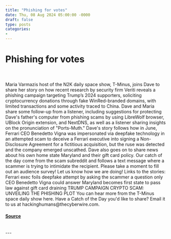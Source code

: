 ```yaml
---
title: "Phishing for votes"
date: Thu, 08 Aug 2024 05:00:00 -0000
draft: false
type: posts
categories: 
- 
---
```

# Phishing for votes

<br/>

<br/>
Maria Varmazis host of the N2K daily space show, T-Minus, joins Dave to share her story on how recent research by security firm Veriti reveals a phishing campaign targeting Trump’s 2024 supporters, soliciting cryptocurrency donations through fake WinRed-branded domains, with limited transactions and some activity traced to China. Dave and Maria share some follow-up from a listener, including suggestions for protecting Dave's father's computer from phishing scams by using LibreWolf browser, UBlock Origin extension, and NextDNS, as well as a listener sharing insights on the pronunciation of "Ports-Muth." Dave's story follows how in June, Ferrari CEO Benedetto Vigna was impersonated via deepfake technology in an attempted scam to deceive a Ferrari executive into signing a Non-Disclosure Agreement for a fictitious acquisition, but the ruse was detected and the company emerged unscathed. Dave also goes on to share news about his own home state Maryland and their gift card policy. Our catch of the day come from the scam subreddit and follows a text message where a scammer is trying to intimidate the recipient. Please take a moment to fill out an audience survey! Let us know how we are doing! Links to the stories: Ferrari exec foils deepfake attempt by asking the scammer a question only CEO Benedetto Vigna could answer Maryland becomes first state to pass law against gift card draining TRUMP CAMPAIGN CRYPTO SCAM: UNVEILING THE PHISHING PLOT You can hear more from the T-Minus space daily show here. Have a Catch of the Day you'd like to share? Email it to us at hackinghumans@thecyberwire.com.

#### [Source](https://thecyberwire.com/podcasts/hacking-humans/301/notes)

<br/>
---
